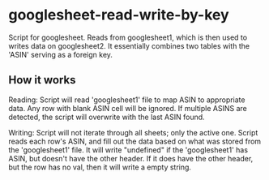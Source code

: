 # googlesheet-read-write-by-key
Script for googlesheet. Reads from googlesheet1, which is then used to writes data on googlesheet2. It essentially combines two tables with the 'ASIN' serving as a foreign key.

## How it works
Reading: Script will read 'googlesheet1' file to map ASIN to appropriate data. Any row with blank ASIN cell will be ignored. If multiple ASINS are detected, the script will overwrite with the last ASIN found.

Writing: Script will not iterate through all sheets; only the active one. Script reads each row's ASIN, and fill out the data based on what was stored from the 'googlesheet1' file. It will write "undefined" if the 'googlesheet1' has ASIN, but doesn't have the other header. If it does have the other header, but the row has no val, then it will write a empty string.